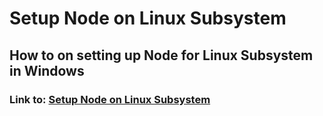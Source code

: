 # Setup Node on Linux Subsystem
## How to on setting up Node for Linux Subsystem in Windows 




### Link to: [Setup Node on Linux Subsystem](https://github.com/seshan-b/INFO___Setup_Node_on_Linux_Subsystem/blob/master/Setup_Node_on_Linux_Subsystem.md)